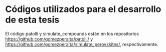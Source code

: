 <h1> Códigos utilizados para el desarrollo de esta tesis </h1>

El código patolli y simulate_compounds están en los repositorios https://github.com/gomezperalta/patolli/ y https://github.com/gomezperalta/simulate_perovskites/, respectivamente.

